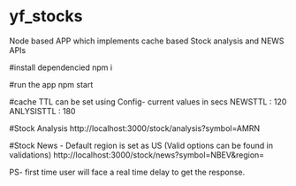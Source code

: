 # yf_stocks

Node based APP which implements cache based Stock analysis and NEWS APIs

#install dependencied
npm i

#run the app
npm start

#cache TTL can be set using Config- current values in secs
NEWSTTL : 120
ANLYSISTTL : 180

#Stock Analysis
http://localhost:3000/stock/analysis?symbol=AMRN

#Stock News - Default region is set as US (Valid options can be found in validations)
http://localhost:3000/stock/news?symbol=NBEV&region=

PS- first time user will face a real time delay to get the response.
